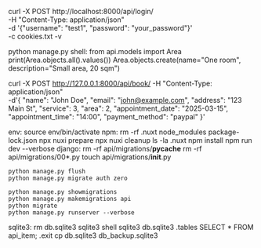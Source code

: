 curl -X POST http://localhost:8000/api/login/ \
  -H "Content-Type: application/json" \
  -d '{"username": "test1", "password": "your_password"}' \
  -c cookies.txt -v

python manage.py shell:
    from api.models import Area
    print(Area.objects.all().values())
    Area.objects.create(name="One room", description="Small area, 20 sqm")

curl -X POST http://127.0.0.1:8000/api/book/ -H "Content-Type: application/json" \
    -d'{
        "name": "John Doe",
        "email": "john@example.com",
        "address": "123 Main St",
        "service": 3,
        "area": 2,
        "appointment_date": "2025-03-15",
        "appointment_time": "14:00",
        "payment_method": "paypal"
    }'

env:
    source env/bin/activate
npm:
    rm -rf .nuxt node_modules package-lock.json
    npx nuxi prepare
    npx nuxi cleanup
    ls -la .nuxt
    npm install
    npm run dev --verbose
django:
    rm -rf api/migrations/__pycache__
    rm -rf api/migrations/00*.py
    touch api/migrations/__init__.py

    python manage.py flush
    python manage.py migrate auth zero
    
    python manage.py showmigrations
    python manage.py makemigrations api
    python migrate
    python manage.py runserver --verbose
sqlite3:
    rm db.sqlite3
    sqlite3 shell
    sqlite3 db.sqlite3
    .tables
    SELECT * FROM api_item;
    .exit
    cp db.sqlite3 db_backup.sqlite3




